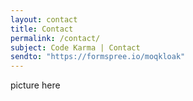 ```yaml
---
layout: contact
title: Contact
permalink: /contact/
subject: Code Karma | Contact
sendto: "https://formspree.io/moqkloak"
---
```


picture here